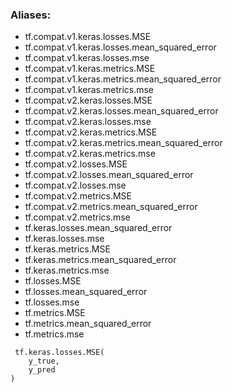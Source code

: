 ### Aliases:
- tf.compat.v1.keras.losses.MSE
- tf.compat.v1.keras.losses.mean_squared_error
- tf.compat.v1.keras.losses.mse
- tf.compat.v1.keras.metrics.MSE
- tf.compat.v1.keras.metrics.mean_squared_error
- tf.compat.v1.keras.metrics.mse
- tf.compat.v2.keras.losses.MSE
- tf.compat.v2.keras.losses.mean_squared_error
- tf.compat.v2.keras.losses.mse
- tf.compat.v2.keras.metrics.MSE
- tf.compat.v2.keras.metrics.mean_squared_error
- tf.compat.v2.keras.metrics.mse
- tf.compat.v2.losses.MSE
- tf.compat.v2.losses.mean_squared_error
- tf.compat.v2.losses.mse
- tf.compat.v2.metrics.MSE
- tf.compat.v2.metrics.mean_squared_error
- tf.compat.v2.metrics.mse
- tf.keras.losses.mean_squared_error
- tf.keras.losses.mse
- tf.keras.metrics.MSE
- tf.keras.metrics.mean_squared_error
- tf.keras.metrics.mse
- tf.losses.MSE
- tf.losses.mean_squared_error
- tf.losses.mse
- tf.metrics.MSE
- tf.metrics.mean_squared_error
- tf.metrics.mse

```
 tf.keras.losses.MSE(
    y_true,
    y_pred
)
```
